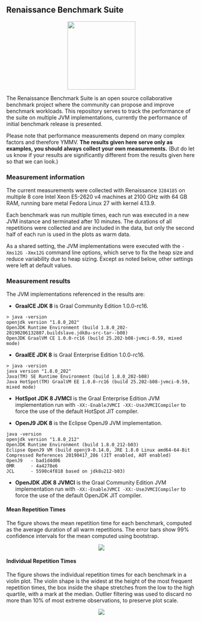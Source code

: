 ## Renaissance Benchmark Suite

<p align="center"><img height="180px" src="https://github.com/D-iii-S/renaissance-benchmarks/raw/master/website/resources/images/mona-lisa-round.png"/></p>

The Renaissance Benchmark Suite is an open source collaborative benchmark project where the community can propose and improve benchmark workloads.
This repository serves to track the performance of the suite on multiple JVM implementations,
currently the performance of initial benchmark release is presented.

Please note that performance measurements depend on many complex factors and therefore YMMV.
**The results given here serve only as examples, you should always collect your own measurements.**
(But do let us know if your results are significantly different from the results given here so that we can look.)

### Measurement information

The current measurements were collected with Renaissance `3284185` on multiple
8 core Intel Xeon E5-2620 v4 machines at 2100 GHz with 64 GB RAM,
running bare metal Fedora Linux 27 with kernel 4.13.9.

Each benchmark was run multiple times, each run was executed in a new JVM instance and terminated after 10 minutes.
The durations of all repetitions were collected and are included in the data,
but only the second half of each run is used in the plots as warm data.

As a shared setting, the JVM implementations were executed with the `-Xms12G -Xmx12G` command line options,
which serve to fix the heap size and reduce variability due to heap sizing.
Except as noted below, other settings were left at default values.

### Measurement results

The JVM implementations referenced in the results are:

- **GraalCE JDK 8** is Graal Community Edition 1.0.0-rc16.
```
> java -version
openjdk version "1.8.0_202"
OpenJDK Runtime Environment (build 1.8.0_202-20190206132807.buildslave.jdk8u-src-tar--b08)
OpenJDK GraalVM CE 1.0.0-rc16 (build 25.202-b08-jvmci-0.59, mixed mode)
```

- **GraalEE JDK 8** is Graal Enterprise Edition 1.0.0-rc16.
```
> java -version
java version "1.8.0_202"
Java(TM) SE Runtime Environment (build 1.8.0_202-b08)
Java HotSpot(TM) GraalVM EE 1.0.0-rc16 (build 25.202-b08-jvmci-0.59, mixed mode)
```

- **HotSpot JDK 8 JVMCI** is the Graal Enterprise Edition JVM implementation run with `-XX:-EnableJVMCI -XX:-UseJVMCICompiler` to force the use of the default HotSpot JIT compiler.

- **OpenJ9 JDK 8** is the Eclipse OpenJ9 JVM implementation.
```
java -version
openjdk version "1.8.0_212"
OpenJDK Runtime Environment (build 1.8.0_212-b03)
Eclipse OpenJ9 VM (build openj9-0.14.0, JRE 1.8.0 Linux amd64-64-Bit Compressed References 20190417_286 (JIT enabled, AOT enabled)
OpenJ9   - bad1d4d06
OMR      - 4a4278e6
JCL      - 5590c4f818 based on jdk8u212-b03)
```

- **OpenJDK JDK 8 JVMCI** is the Graal Community Edition JVM implementation run with `-XX:-EnableJVMCI -XX:-UseJVMCICompiler` to force the use of the default OpenJDK JIT compiler.

#### Mean Repetition Times

The figure shows the mean repetition time for each benchmark, computed as the average duration of all warm repetitions.
The error bars show 99% confidence intervals for the mean computed using bootstrap.

<p align="center"><img src="https://github.com/D-iii-S/renaissance-measurements/raw/master/overview-mean.png"/></p>

#### Individual Repetition Times

The figure shows the individual repetition times for each benchmark in a violin plot.
The violin shape is the widest at the height of the most frequent repetition times,
the box inside the shape stretches from the low to the high quartile,
with a mark at the median.
Outlier filtering was used to discard no more than 10% of most extreme observations, to preserve plot scale.

<p align="center"><img src="https://github.com/D-iii-S/renaissance-measurements/raw/master/overview-violin.png"/></p>
